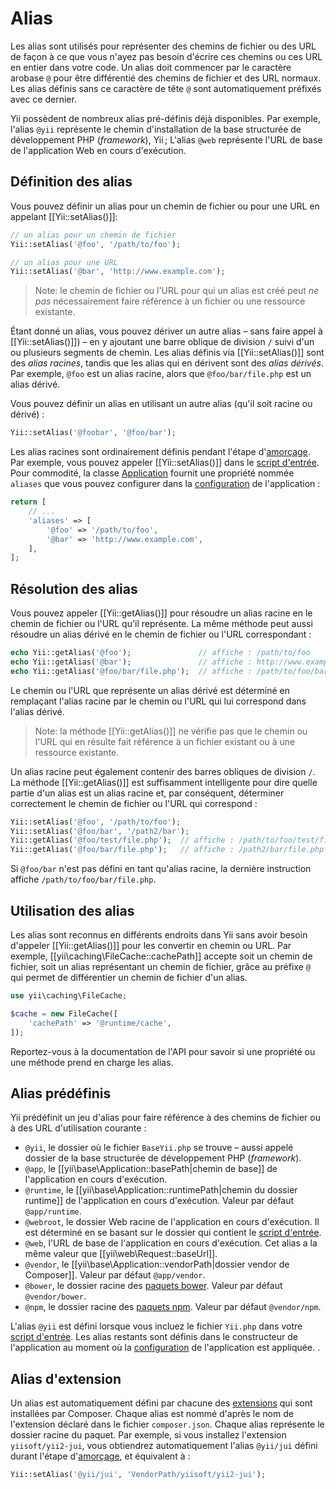 Alias
=====

Les alias sont utilisés  pour représenter des chemins de fichier ou des URL de façon à ce que vous n'ayez pas besoin d'écrire ces chemins ou ces URL en entier dans votre code. Un alias doit commencer par le caractère arobase `@` pour être différentié des chemins de fichier et des URL normaux. Les alias définis sans ce caractère de tête `@` sont automatiquement préfixés avec ce dernier.

Yii possèdent de nombreux alias pré-définis déjà disponibles. Par exemple, l'alias `@yii` représente le chemin d'installation de la base structurée de développement PHP (*framework*), Yii ; L'alias `@web` représente l'URL de base de l'application Web en cours d'exécution.

Définition des alias <span id="defining-aliases"></span>
--------------------

Vous pouvez définir un alias pour un chemin de fichier ou pour une URL en appelant [[Yii::setAlias()]]:

```php
// un alias pour un chemin de fichier
Yii::setAlias('@foo', '/path/to/foo');

// un alias pour une URL
Yii::setAlias('@bar', 'http://www.example.com');
```

> Note: le chemin de fichier ou l'URL pour qui un alias est créé peut *ne pas* nécessairement faire référence à un fichier ou une ressource existante.

Étant donné un alias, vous pouvez dériver un autre alias – sans faire appel à [[Yii::setAlias()]]) – en y ajoutant une barre oblique de division `/` suivi d'un ou plusieurs segments de chemin. Les alias définis via [[Yii::setAlias()]] sont des *alias racines*, tandis que les alias qui en dérivent sont des *alias dérivés*. Par exemple, `@foo` est un alias racine, alors que `@foo/bar/file.php` est un alias dérivé.

Vous pouvez définir un alias en utilisant un autre alias (qu'il soit racine ou dérivé) :

```php
Yii::setAlias('@foobar', '@foo/bar');
```

Les alias racines sont ordinairement définis pendant l'étape d'[amorçage](runtime-bootstrapping.md). Par exemple, vous pouvez appeler [[Yii::setAlias()]] dans le [script d'entrée](structure-entry-scripts.md). Pour commodité, la classe [Application](structure-applications.md) fournit une propriété nommée `aliases` que vous pouvez configurer dans la [configuration](concept-configurations.md) de l'application :

```php
return [
    // ...
    'aliases' => [
        '@foo' => '/path/to/foo',
        '@bar' => 'http://www.example.com',
    ],
];
```


Résolution des alias <span id="resolving-aliases"></span>
--------------------

Vous pouvez appeler [[Yii::getAlias()]] pour résoudre un alias racine en le chemin de fichier ou l'URL qu'il représente. La même méthode peut aussi résoudre un alias dérivé en le chemin de fichier ou l'URL correspondant :

```php
echo Yii::getAlias('@foo');               // affiche : /path/to/foo
echo Yii::getAlias('@bar');               // affiche : http://www.example.com
echo Yii::getAlias('@foo/bar/file.php');  // affiche : /path/to/foo/bar/file.php
```

Le chemin ou l'URL que représente un alias dérivé est déterminé en remplaçant l'alias racine par le chemin ou l'URL qui lui correspond dans l'alias dérivé.

> Note: la méthode [[Yii::getAlias()]] ne vérifie pas que le chemin ou l'URL qui en résulte fait référence à un fichier existant ou à une ressource existante.


Un alias racine peut également contenir des barres obliques de division `/`. La méthode [[Yii::getAlias()]] est suffisamment intelligente pour dire quelle partie d'un alias est un alias racine et, par conséquent, déterminer correctement le chemin de fichier ou l'URL qui correspond : 

```php
Yii::setAlias('@foo', '/path/to/foo');
Yii::setAlias('@foo/bar', '/path2/bar');
Yii::getAlias('@foo/test/file.php');  // affiche : /path/to/foo/test/file.php
Yii::getAlias('@foo/bar/file.php');   // affiche : /path2/bar/file.php
```

Si `@foo/bar` n'est pas défini en tant qu'alias racine, la dernière instruction affiche `/path/to/foo/bar/file.php`.


Utilisation des alias <span id="using-aliases"></span>
---------------------

Les alias sont reconnus en différents endroits dans Yii sans avoir besoin d'appeler [[Yii::getAlias()]] pour les convertir en chemin ou URL. Par exemple, [[yii\caching\FileCache::cachePath]] accepte soit un chemin de fichier, soit un alias représentant un chemin de fichier, grâce au préfixe `@` qui permet de différentier un chemin de fichier d'un alias.

```php
use yii\caching\FileCache;

$cache = new FileCache([
    'cachePath' => '@runtime/cache',
]);
```

Reportez-vous à la documentation de l'API pour savoir si une propriété ou une méthode prend en charge les alias.


Alias prédéfinis  <span id="predefined-aliases"></span>
----------------

Yii prédéfinit un jeu d'alias pour faire référence à des chemins de fichier ou à des URL d'utilisation courante :

- `@yii`, le dossier où le fichier `BaseYii.php` se trouve – aussi appelé dossier de la base structurée de développement PHP (*framework*).
- `@app`, le  [[yii\base\Application::basePath|chemin de base]] de l'application en cours d'exécution. 
- `@runtime`, le [[yii\base\Application::runtimePath|chemin du dossier runtime]] de l'application en cours d'exécution. Valeur par défaut `@app/runtime`.
- `@webroot`, le dossier Web racine de l'application en cours d'exécution. Il est déterminé en se basant sur le dossier qui contient le [script d'entrée](structure-entry-scripts.md).
- `@web`, l'URL de base de l'application en cours d'exécution. Cet alias a la même valeur que  [[yii\web\Request::baseUrl]].
- `@vendor`, le [[yii\base\Application::vendorPath|dossier vendor de Composer]]. Valeur par défaut `@app/vendor`.
- `@bower`, le dossier racine des [paquets bower](http://bower.io/). Valeur par défaut `@vendor/bower`.
- `@npm`, le dossier racine des [paquets npm](https://www.npmjs.org/). Valeur par défaut `@vendor/npm`.

L'alias `@yii` est défini lorsque vous incluez le fichier `Yii.php` dans votre [script d'entrée](structure-entry-scripts.md). Les alias restants sont définis dans le constructeur de l'application au moment où la [configuration](concept-configurations.md) de l'application est appliquée.
 .


Alias d'extension <span id="extension-aliases"></span>
-----------------

Un alias est automatiquement défini par chacune des [extensions](structure-extensions.md) qui sont installées par Composer. Chaque alias est nommé d'après le nom de l'extension déclaré dans le fichier `composer.json`. Chaque alias représente le dossier racine du paquet. Par exemple, si vous installez l'extension `yiisoft/yii2-jui`, vous obtiendrez automatiquement l'alias `@yii/jui` défini durant l'étape d'[amorçage](runtime-bootstrapping.md), et équivalent à :

```php
Yii::setAlias('@yii/jui', 'VendorPath/yiisoft/yii2-jui');
```
